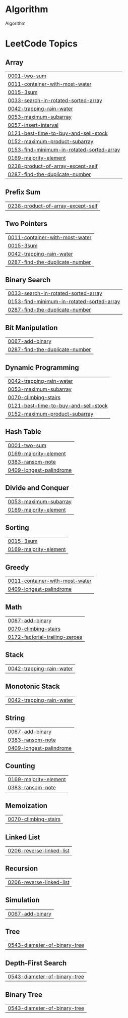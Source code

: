 # Algorithm
Algorithm

<!---LeetCode Topics Start-->
# LeetCode Topics
## Array
|  |
| ------- |
| [0001-two-sum](https://github.com/shinjuno123/Algorithm/tree/master/0001-two-sum) |
| [0011-container-with-most-water](https://github.com/shinjuno123/Algorithm/tree/master/0011-container-with-most-water) |
| [0015-3sum](https://github.com/shinjuno123/Algorithm/tree/master/0015-3sum) |
| [0033-search-in-rotated-sorted-array](https://github.com/shinjuno123/Algorithm/tree/master/0033-search-in-rotated-sorted-array) |
| [0042-trapping-rain-water](https://github.com/shinjuno123/Algorithm/tree/master/0042-trapping-rain-water) |
| [0053-maximum-subarray](https://github.com/shinjuno123/Algorithm/tree/master/0053-maximum-subarray) |
| [0057-insert-interval](https://github.com/shinjuno123/Algorithm/tree/master/0057-insert-interval) |
| [0121-best-time-to-buy-and-sell-stock](https://github.com/shinjuno123/Algorithm/tree/master/0121-best-time-to-buy-and-sell-stock) |
| [0152-maximum-product-subarray](https://github.com/shinjuno123/Algorithm/tree/master/0152-maximum-product-subarray) |
| [0153-find-minimum-in-rotated-sorted-array](https://github.com/shinjuno123/Algorithm/tree/master/0153-find-minimum-in-rotated-sorted-array) |
| [0169-majority-element](https://github.com/shinjuno123/Algorithm/tree/master/0169-majority-element) |
| [0238-product-of-array-except-self](https://github.com/shinjuno123/Algorithm/tree/master/0238-product-of-array-except-self) |
| [0287-find-the-duplicate-number](https://github.com/shinjuno123/Algorithm/tree/master/0287-find-the-duplicate-number) |
## Prefix Sum
|  |
| ------- |
| [0238-product-of-array-except-self](https://github.com/shinjuno123/Algorithm/tree/master/0238-product-of-array-except-self) |
## Two Pointers
|  |
| ------- |
| [0011-container-with-most-water](https://github.com/shinjuno123/Algorithm/tree/master/0011-container-with-most-water) |
| [0015-3sum](https://github.com/shinjuno123/Algorithm/tree/master/0015-3sum) |
| [0042-trapping-rain-water](https://github.com/shinjuno123/Algorithm/tree/master/0042-trapping-rain-water) |
| [0287-find-the-duplicate-number](https://github.com/shinjuno123/Algorithm/tree/master/0287-find-the-duplicate-number) |
## Binary Search
|  |
| ------- |
| [0033-search-in-rotated-sorted-array](https://github.com/shinjuno123/Algorithm/tree/master/0033-search-in-rotated-sorted-array) |
| [0153-find-minimum-in-rotated-sorted-array](https://github.com/shinjuno123/Algorithm/tree/master/0153-find-minimum-in-rotated-sorted-array) |
| [0287-find-the-duplicate-number](https://github.com/shinjuno123/Algorithm/tree/master/0287-find-the-duplicate-number) |
## Bit Manipulation
|  |
| ------- |
| [0067-add-binary](https://github.com/shinjuno123/Algorithm/tree/master/0067-add-binary) |
| [0287-find-the-duplicate-number](https://github.com/shinjuno123/Algorithm/tree/master/0287-find-the-duplicate-number) |
## Dynamic Programming
|  |
| ------- |
| [0042-trapping-rain-water](https://github.com/shinjuno123/Algorithm/tree/master/0042-trapping-rain-water) |
| [0053-maximum-subarray](https://github.com/shinjuno123/Algorithm/tree/master/0053-maximum-subarray) |
| [0070-climbing-stairs](https://github.com/shinjuno123/Algorithm/tree/master/0070-climbing-stairs) |
| [0121-best-time-to-buy-and-sell-stock](https://github.com/shinjuno123/Algorithm/tree/master/0121-best-time-to-buy-and-sell-stock) |
| [0152-maximum-product-subarray](https://github.com/shinjuno123/Algorithm/tree/master/0152-maximum-product-subarray) |
## Hash Table
|  |
| ------- |
| [0001-two-sum](https://github.com/shinjuno123/Algorithm/tree/master/0001-two-sum) |
| [0169-majority-element](https://github.com/shinjuno123/Algorithm/tree/master/0169-majority-element) |
| [0383-ransom-note](https://github.com/shinjuno123/Algorithm/tree/master/0383-ransom-note) |
| [0409-longest-palindrome](https://github.com/shinjuno123/Algorithm/tree/master/0409-longest-palindrome) |
## Divide and Conquer
|  |
| ------- |
| [0053-maximum-subarray](https://github.com/shinjuno123/Algorithm/tree/master/0053-maximum-subarray) |
| [0169-majority-element](https://github.com/shinjuno123/Algorithm/tree/master/0169-majority-element) |
## Sorting
|  |
| ------- |
| [0015-3sum](https://github.com/shinjuno123/Algorithm/tree/master/0015-3sum) |
| [0169-majority-element](https://github.com/shinjuno123/Algorithm/tree/master/0169-majority-element) |
## Greedy
|  |
| ------- |
| [0011-container-with-most-water](https://github.com/shinjuno123/Algorithm/tree/master/0011-container-with-most-water) |
| [0409-longest-palindrome](https://github.com/shinjuno123/Algorithm/tree/master/0409-longest-palindrome) |
## Math
|  |
| ------- |
| [0067-add-binary](https://github.com/shinjuno123/Algorithm/tree/master/0067-add-binary) |
| [0070-climbing-stairs](https://github.com/shinjuno123/Algorithm/tree/master/0070-climbing-stairs) |
| [0172-factorial-trailing-zeroes](https://github.com/shinjuno123/Algorithm/tree/master/0172-factorial-trailing-zeroes) |
## Stack
|  |
| ------- |
| [0042-trapping-rain-water](https://github.com/shinjuno123/Algorithm/tree/master/0042-trapping-rain-water) |
## Monotonic Stack
|  |
| ------- |
| [0042-trapping-rain-water](https://github.com/shinjuno123/Algorithm/tree/master/0042-trapping-rain-water) |
## String
|  |
| ------- |
| [0067-add-binary](https://github.com/shinjuno123/Algorithm/tree/master/0067-add-binary) |
| [0383-ransom-note](https://github.com/shinjuno123/Algorithm/tree/master/0383-ransom-note) |
| [0409-longest-palindrome](https://github.com/shinjuno123/Algorithm/tree/master/0409-longest-palindrome) |
## Counting
|  |
| ------- |
| [0169-majority-element](https://github.com/shinjuno123/Algorithm/tree/master/0169-majority-element) |
| [0383-ransom-note](https://github.com/shinjuno123/Algorithm/tree/master/0383-ransom-note) |
## Memoization
|  |
| ------- |
| [0070-climbing-stairs](https://github.com/shinjuno123/Algorithm/tree/master/0070-climbing-stairs) |
## Linked List
|  |
| ------- |
| [0206-reverse-linked-list](https://github.com/shinjuno123/Algorithm/tree/master/0206-reverse-linked-list) |
## Recursion
|  |
| ------- |
| [0206-reverse-linked-list](https://github.com/shinjuno123/Algorithm/tree/master/0206-reverse-linked-list) |
## Simulation
|  |
| ------- |
| [0067-add-binary](https://github.com/shinjuno123/Algorithm/tree/master/0067-add-binary) |
## Tree
|  |
| ------- |
| [0543-diameter-of-binary-tree](https://github.com/shinjuno123/Algorithm/tree/master/0543-diameter-of-binary-tree) |
## Depth-First Search
|  |
| ------- |
| [0543-diameter-of-binary-tree](https://github.com/shinjuno123/Algorithm/tree/master/0543-diameter-of-binary-tree) |
## Binary Tree
|  |
| ------- |
| [0543-diameter-of-binary-tree](https://github.com/shinjuno123/Algorithm/tree/master/0543-diameter-of-binary-tree) |
<!---LeetCode Topics End-->